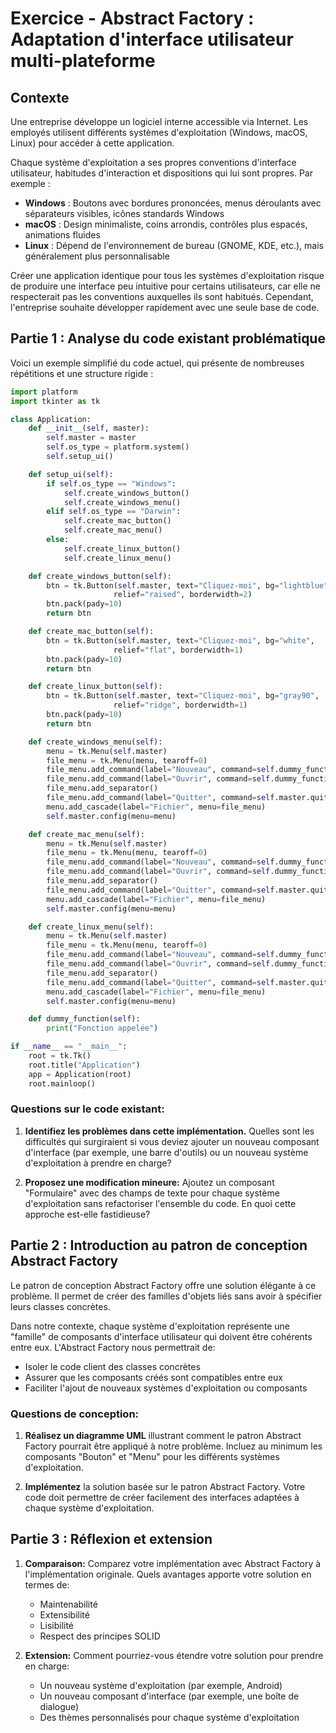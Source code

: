 # Exercice - Abstract Factory : Adaptation d'interface utilisateur multi-plateforme

## Contexte

Une entreprise développe un logiciel interne accessible via Internet. Les employés utilisent différents systèmes d'exploitation (Windows, macOS, Linux) pour accéder à cette application.

Chaque système d'exploitation a ses propres conventions d'interface utilisateur, habitudes d'interaction et dispositions qui lui sont propres. Par exemple :

- **Windows** : Boutons avec bordures prononcées, menus déroulants avec séparateurs visibles, icônes standards Windows
- **macOS** : Design minimaliste, coins arrondis, contrôles plus espacés, animations fluides
- **Linux** : Dépend de l'environnement de bureau (GNOME, KDE, etc.), mais généralement plus personnalisable

Créer une application identique pour tous les systèmes d'exploitation risque de produire une interface peu intuitive pour certains utilisateurs, car elle ne respecterait pas les conventions auxquelles ils sont habitués. Cependant, l'entreprise souhaite développer rapidement avec une seule base de code.

## Partie 1 : Analyse du code existant problématique

Voici un exemple simplifié du code actuel, qui présente de nombreuses répétitions et une structure rigide :

```python
import platform
import tkinter as tk

class Application:
    def __init__(self, master):
        self.master = master
        self.os_type = platform.system()
        self.setup_ui()

    def setup_ui(self):
        if self.os_type == "Windows":
            self.create_windows_button()
            self.create_windows_menu()
        elif self.os_type == "Darwin":
            self.create_mac_button()
            self.create_mac_menu()
        else:
            self.create_linux_button()
            self.create_linux_menu()

    def create_windows_button(self):
        btn = tk.Button(self.master, text="Cliquez-moi", bg="lightblue",
                       relief="raised", borderwidth=2)
        btn.pack(pady=10)
        return btn

    def create_mac_button(self):
        btn = tk.Button(self.master, text="Cliquez-moi", bg="white",
                       relief="flat", borderwidth=1)
        btn.pack(pady=10)
        return btn

    def create_linux_button(self):
        btn = tk.Button(self.master, text="Cliquez-moi", bg="gray90",
                       relief="ridge", borderwidth=1)
        btn.pack(pady=10)
        return btn

    def create_windows_menu(self):
        menu = tk.Menu(self.master)
        file_menu = tk.Menu(menu, tearoff=0)
        file_menu.add_command(label="Nouveau", command=self.dummy_function)
        file_menu.add_command(label="Ouvrir", command=self.dummy_function)
        file_menu.add_separator()
        file_menu.add_command(label="Quitter", command=self.master.quit)
        menu.add_cascade(label="Fichier", menu=file_menu)
        self.master.config(menu=menu)

    def create_mac_menu(self):
        menu = tk.Menu(self.master)
        file_menu = tk.Menu(menu, tearoff=0)
        file_menu.add_command(label="Nouveau", command=self.dummy_function)
        file_menu.add_command(label="Ouvrir", command=self.dummy_function)
        file_menu.add_separator()
        file_menu.add_command(label="Quitter", command=self.master.quit)
        menu.add_cascade(label="Fichier", menu=file_menu)
        self.master.config(menu=menu)

    def create_linux_menu(self):
        menu = tk.Menu(self.master)
        file_menu = tk.Menu(menu, tearoff=0)
        file_menu.add_command(label="Nouveau", command=self.dummy_function)
        file_menu.add_command(label="Ouvrir", command=self.dummy_function)
        file_menu.add_separator()
        file_menu.add_command(label="Quitter", command=self.master.quit)
        menu.add_cascade(label="Fichier", menu=file_menu)
        self.master.config(menu=menu)

    def dummy_function(self):
        print("Fonction appelée")

if __name__ == "__main__":
    root = tk.Tk()
    root.title("Application")
    app = Application(root)
    root.mainloop()
```

### Questions sur le code existant:

1. **Identifiez les problèmes dans cette implémentation.** Quelles sont les difficultés qui surgiraient si vous deviez ajouter un nouveau composant d'interface (par exemple, une barre d'outils) ou un nouveau système d'exploitation à prendre en charge?

2. **Proposez une modification mineure:** Ajoutez un composant "Formulaire" avec des champs de texte pour chaque système d'exploitation sans refactoriser l'ensemble du code. En quoi cette approche est-elle fastidieuse?

## Partie 2 : Introduction au patron de conception Abstract Factory

Le patron de conception Abstract Factory offre une solution élégante à ce problème. Il permet de créer des familles d'objets liés sans avoir à spécifier leurs classes concrètes.

Dans notre contexte, chaque système d'exploitation représente une "famille" de composants d'interface utilisateur qui doivent être cohérents entre eux. L'Abstract Factory nous permettrait de:

- Isoler le code client des classes concrètes
- Assurer que les composants créés sont compatibles entre eux
- Faciliter l'ajout de nouveaux systèmes d'exploitation ou composants

### Questions de conception:

1. **Réalisez un diagramme UML** illustrant comment le patron Abstract Factory pourrait être appliqué à notre problème. Incluez au minimum les composants "Bouton" et "Menu" pour les différents systèmes d'exploitation.

2. **Implémentez** la solution basée sur le patron Abstract Factory. Votre code doit permettre de créer facilement des interfaces adaptées à chaque système d'exploitation.

## Partie 3 : Réflexion et extension

1. **Comparaison:** Comparez votre implémentation avec Abstract Factory à l'implémentation originale. Quels avantages apporte votre solution en termes de:

   - Maintenabilité
   - Extensibilité
   - Lisibilité
   - Respect des principes SOLID

2. **Extension:** Comment pourriez-vous étendre votre solution pour prendre en charge:
   - Un nouveau système d'exploitation (par exemple, Android)
   - Un nouveau composant d'interface (par exemple, une boîte de dialogue)
   - Des thèmes personnalisés pour chaque système d'exploitation
